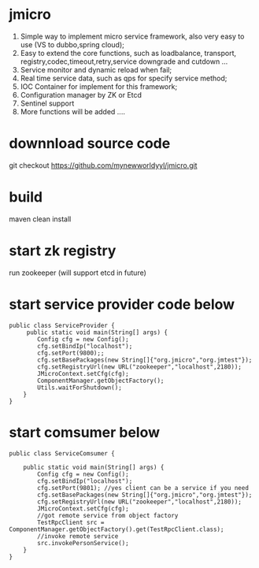 # jmicro
1. Simple way to implement micro service framework, also very easy to use (VS to dubbo,spring cloud);
2. Easy to extend the core functions, such as loadbalance, transport, registry,codec,timeout,retry,service downgrade and cutdown ...
3. Service monitor and dynamic reload when fail;
4. Real time service data, such as qps for specify service method;
5. IOC Container for implement for this framework;
6. Configuration manager by ZK or Etcd
7. Sentinel support
8. More functions will be added ....

# downnload source code
git checkout https://github.com/mynewworldyyl/jmicro.git

# build
maven clean install

# start zk registry
 run zookeeper (will support etcd in future)


# start service provider code below
~~~
public class ServiceProvider {
	 public static void main(String[] args) {
		Config cfg = new Config();
		cfg.setBindIp("localhost");
		cfg.setPort(9800);;
		cfg.setBasePackages(new String[]{"org.jmicro","org.jmtest"});
		cfg.setRegistryUrl(new URL("zookeeper","localhost",2180));
		JMicroContext.setCfg(cfg);
		ComponentManager.getObjectFactory();
		Utils.waitForShutdown();
	}
}
~~~

# start comsumer below

~~~
public class ServiceComsumer {

	public static void main(String[] args) {
		Config cfg = new Config();
		cfg.setBindIp("localhost");
		cfg.setPort(9801); //yes client can be a service if you need
		cfg.setBasePackages(new String[]{"org.jmicro","org.jmtest"}); 
		cfg.setRegistryUrl(new URL("zookeeper","localhost",2180));
		JMicroContext.setCfg(cfg);
		//got remote service from object factory
		TestRpcClient src = ComponentManager.getObjectFactory().get(TestRpcClient.class);
		//invoke remote service
		src.invokePersonService();
	}
}
~~~
